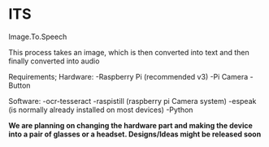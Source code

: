 # ITS
Image.To.Speech

This process takes an image, which is then converted into text and then finally converted into audio 

Requirements;
Hardware:
-Raspberry Pi (recommended v3)
-Pi Camera
-Button

Software:
-ocr-tesseract
-raspistill (raspberry pi Camera system)
-espeak (is normally already installed on most devices)
-Python

**We are planning on changing the hardware part and making the device into a pair of glasses or a headset. Designs/Ideas might be released soon**
